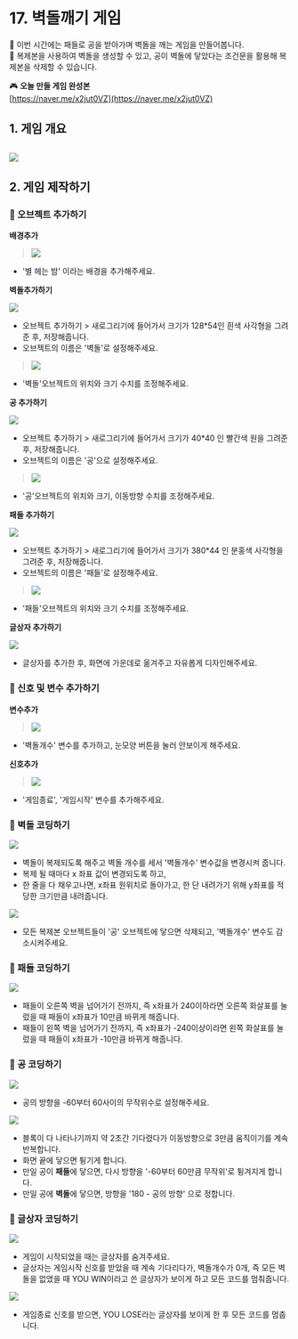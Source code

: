 # 17. 벽돌깨기 게임

🙂 이번 시간에는 패들로 공을 받아가며 벽돌을 깨는 게임을 만들어봅니다. <br>
🚩 복제본을 사용하여 벽돌을 생성할 수 있고, 공이 벽돌에 닿았다는 조건문을 활용해 복제본을 삭제할 수 있습니다. 

🎮  **오늘 만들 게임 완성본**   
[https://naver.me/x2jut0VZ](https://naver.me/x2jut0VZ) 

## 1. 게임 개요
![](img/17_벽돌깨기/1.png)
- 

## 2. 게임 제작하기

### 🧩 오브젝트 추가하기

**배경추가**

> ![](img/17_벽돌깨기/3.png)
- '별 헤는 밤' 이라는 배경을 추가해주세요.

**벽돌추가하기**

![](img/17_벽돌깨기/2.png)
- 오브젝트 추가하기 > 새로그리기에 들어가서 크기가 128*54인 흰색 사각형을 그려준 후, 저장해줍니다.
- 오브젝트의 이름은 '벽돌'로 설정해주세요.

> ![](img/17_벽돌깨기/4.png)
- '벽돌'오브젝트의 위치와 크기 수치를 조정해주세요. 

**공 추가하기**

![](img/17_벽돌깨기/5.png)
- 오브젝트 추가하기 > 새로그리기에 들어가서 크기가 40*40 인 빨간색 원을 그려준 후, 저장해줍니다.
- 오브젝트의 이름은 '공'으로 설정해주세요.


> ![](img/17_벽돌깨기/6.png)
- '공'오브젝트의 위치와 크기, 이동방향 수치를 조정해주세요. 

**패들 추가하기**

![](img/17_벽돌깨기/7.png)
- 오브젝트 추가하기 > 새로그리기에 들어가서 크기가 380*44 인 분홍색 사각형을 그려준 후, 저장해줍니다.
- 오브젝트의 이름은 '패들'로 설정해주세요.
> ![](img/17_벽돌깨기/8.png)
- '패들'오브젝트의 위치와 크기 수치를 조정해주세요. 

**글상자 추가하기**

![](img/17_벽돌깨기/9.png)
- 글상자를 추가한 후, 화면에 가운데로 옮겨주고 자유롭게 디자인해주세요.

### 🧩 신호 및 변수 추가하기 

**변수추가**

> ![](img/17_벽돌깨기/10.png)
- '벽돌개수' 변수를 추가하고, 눈모양 버튼을 눌러 안보이게 해주세요.

**신호추가** 

> ![](img/17_벽돌깨기/11.png)
- '게임종료', '게임시작' 변수를 추가해주세요.

### 🧩 벽돌 코딩하기
![](img/17_벽돌깨기/12.png)
- 벽돌이 복제되도록 해주고 벽돌 개수를 세서 '벽돌개수' 변수값을 변경시켜 줍니다. 
- 복제 될 때마다 x 좌표 값이 변경되도록 하고,  
- 한 줄을 다 채우고나면, x좌표 원위치로 돌아가고, 한 단 내려가기 위해 y좌표를 적당한 크기만큼 내려줍니다.

![](img/17_벽돌깨기/13.png)
- 모든 복제본 오브젝트들이 '공' 오브젝트에 닿으면 삭제되고, '벽돌개수' 변수도 감소시켜주세요. 

### 🧩 패들 코딩하기
![](img/17_벽돌깨기/16.png)
- 패들이 오른쪽 벽을 넘어가기 전까지, 즉 x좌표가 240이하라면 오른쪽 화살표를 눌렀을 때 패들이 x좌표가 10만큼 바뀌게 해줍니다.
- 패들이 왼쪽 벽을 넘어가기 전까지, 즉 x좌표가 -240이상이라면 왼쪽 화살표를 눌렀을 때 패들이 x좌표가 -10만큼 바뀌게 해줍니다.

### 🧩 공 코딩하기
![](img/17_벽돌깨기/14.png)
- 공의 방향을 -60부터 60사이의 무작위수로 설정해주세요.
  
![](img/17_벽돌깨기/15.png)
- 블록이 다 나타나기까지 약 2초간 기다렸다가 이동방향으로 3만큼 움직이기를 계속 반복합니다.
- 화면 끝에 닿으면 튕기게 합니다.
- 만일 공이 **패들**에 닿으면, 다시 방향을 '-60부터 60만큼 무작위'로 튕겨지게 합니다.
- 만일 공에 **벽돌**에 닿으면, 방향을 '180 - 공의 방향' 으로 정합니다.<br>



### 🧩 글상자 코딩하기
![](img/17_벽돌깨기/17.png)

- 게임이 시작되었을 때는 글상자를 숨겨주세요.
- 글상자는 게임시작 신호를 받았을 때 계속 기다리다가, 벽돌개수가 0개, 즉 모든 벽돌을 없앴을 때 YOU WIN이라고 쓴 글상자가 보이게 하고 모든 코드를 멈춰줍니다.

![](img/17_벽돌깨기/18.png)


- 게임종료 신호를 받으면, YOU LOSE라는 글상자를 보이게 한 후 모든 코드를 멈춥니다. <br>


<!-- <details>
<summary> 요약 </summary>
</details> -->